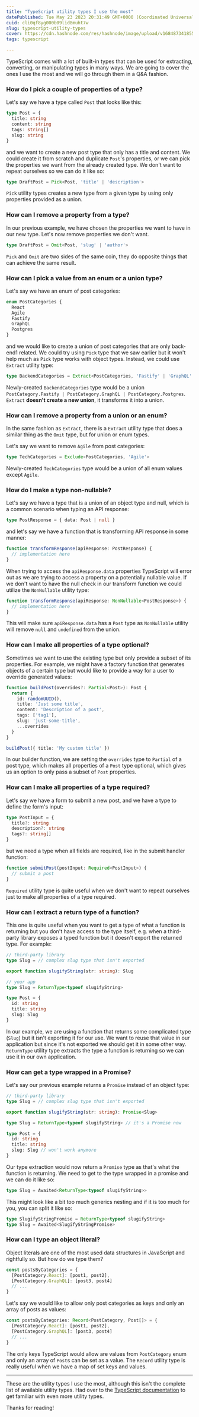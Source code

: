 ```yaml
---
title: "TypeScript utility types I use the most"
datePublished: Tue May 23 2023 20:31:49 GMT+0000 (Coordinated Universal Time)
cuid: cli0qf8yg000b09lid8muht7w
slug: typescript-utility-types
cover: https://cdn.hashnode.com/res/hashnode/image/upload/v1684873418555/33553783-9d3d-4290-bd61-2d31af17db3c.jpeg
tags: typescript

---
```


TypeScript comes with a lot of built-in types that can be used for extracting, converting, or manipulating types in many ways. We are going to cover the ones I use the most and we will go through them in a Q&A fashion.

### How do I pick a couple of properties of a type?

Let's say we have a type called `Post` that looks like this:

```typescript
type Post = {
  title: string
  content: string
  tags: string[]
  slug: string
}
```

and we want to create a new post type that only has a title and content. We could create it from scratch and duplicate `Post`'s properties, or we can pick the properties we want from the already created type. We don't want to repeat ourselves so we can do it like so:

```typescript
type DraftPost = Pick<Post, 'title' | 'description'>
```

`Pick` utility types creates a new type from a given type by using only properties provided as a union.

### How can I remove a property from a type?

In our previous example, we have chosen the properties we want to have in our new type. Let's now remove properties we don't want.

```typescript
type DraftPost = Omit<Post, 'slug' | 'author'>
```

`Pick` and `Omit` are two sides of the same coin, they do opposite things that can achieve the same result.

### How can I pick a value from an enum or a union type?

Let's say we have an enum of post categories:

```typescript
enum PostCategories {
  React
  Agile
  Fastify
  GraphQL
  Postgres
}
```

and we would like to create a union of post categories that are only back-end1 related. We could try using `Pick` type that we saw earlier but it won't help much as `Pick` type works with object types. Instead, we could use `Extract` utility type:

```typescript
type BackendCategories = Extract<PostCategories, 'Fastify' | 'GraphQL' | 'Postgres'>
```

Newly-created `BackendCategories` type would be a union `PostCategory.Fastify | PostCategory.GraphQL | PostCategory.Postgres`. `Extract` **doesn't create a new union**, it transforms it into a union.

### How can I remove a property from a union or an enum?

In the same fashion as `Extract`, there is a `Extract` utility type that does a similar thing as the `Omit` type, but for union or enum types.

Let's say we want to remove `Agile` from post categories:

```typescript
type TechCategories = Exclude<PostCategories, 'Agile'>
```

Newly-created `TechCategories` type would be a union of all enum values except `Agile`.

### How do I make a type non-nullable?

Let's say we have a type that is a union of an object type and null, which is a common scenario when typing an API response:

```typescript
type PostResponse = { data: Post | null }
```

and let's say we have a function that is transforming API response in some manner:

```typescript
function transformResponse(apiResponse: PostResponse) {
  // implementation here
}
```

When trying to access the `apiResponse.data` properties TypeScript will error out as we are trying to access a property on a potentially nullable value. If we don't want to have the null check in our transform function we could utilize the `NonNullable` utility type:

```typescript
function transformResponse(apiResponse: NonNullable<PostResponse>) {
  // implementation here
}
```

This will make sure `apiResponse.data` has a `Post` type as `NonNullable` utility will remove `null` and `undefined` from the union.

### How can I make all properties of a type optional?

Sometimes we want to use the existing type but only provide a subset of its properties. For example, we might have a factory function that generates objects of a certain type but would like to provide a way for a user to override generated values:

```typescript
function buildPost(overrides?: Partial<Post>): Post {
  return {
    id: randomUUID(),
    title: 'Just some title',
    content: 'Description of a post',
    tags: ['tag1'],
    slug: 'just-some-title',
    ...overrides
  }
}

buildPost({ title: 'My custom title' })
```

In our builder function, we are setting the `overrides` type to `Partial` of a post type, which makes all properties of a `Post` type optional, which gives us an option to only pass a subset of `Post` properties.

### How can I make all properties of a type required?

Let's say we have a form to submit a new post, and we have a type to define the form's input:

```typescript
type PostInput = {
  title?: string
  description?: string
  tags?: string[]
}
```

but we need a type when all fields are required, like in the submit handler function:

```typescript
function submitPost(postInput: Required<PostInput>) {
  // submit a post
}
```

`Required` utility type is quite useful when we don't want to repeat ourselves just to make all properties of a type required.

### How can I extract a return type of a function?

This one is quite useful when you want to get a type of what a function is returning but you don't have access to the type itself, e.g. when a third-party library exposes a typed function but it doesn't export the returned type. For example:

```typescript
// third-party library
type Slug = // complex slug type that isn't exported

export function slugifyString(str: string): Slug

// your app
type Slug = ReturnType<typeof slugifyString>

type Post = {
  id: string
  title: string
  slug: Slug
}
```

In our example, we are using a function that returns some complicated type (`Slug`) but it isn't exporting it for our use. We want to reuse that value in our application but since it's not exported we should get it in some other way. `ReturnType` utility type extracts the type a function is returning so we can use it in our own application.

### How can get a type wrapped in a Promise?

Let's say our previous example returns a `Promise` instead of an object type:

```typescript
// third-party library
type Slug = // complex slug type that isn't exported

export function slugifyString(str: string): Promise<Slug>

type Slug = ReturnType<typeof slugifyString> // it's a Promise now

type Post = {
  id: string
  title: string
  slug: Slug // won't work anymore
}
```

Our type extraction would now return a `Promise` type as that's what the function is returning. We need to get to the type wrapped in a promise and we can do it like so:

```typescript
type Slug = Awaited<ReturnType<typeof slugifyString>>
```

This might look like a bit too much generics nesting and if it is too much for you, you can split it like so:

```typescript
type SlugifyStringPromise = ReturnType<typeof slugifyString>
type Slug = Awaited<SlugifyStringPromise>
```

### How can I type an object literal?

Object literals are one of the most used data structures in JavaScript and rightfully so. But how do we type them?

```typescript
const postsByCategories = {
  [PostCategory.React]: [post1, post2],
  [PostCategory.GraphQL]: [post3, post4]
  // ...
}
```

Let's say we would like to allow only post categories as keys and only an array of posts as values:

```typescript
const postsByCategories: Record<PostCategory, Post[]> = {
  [PostCategory.React]: [post1, post2],
  [PostCategory.GraphQL]: [post3, post4]
  // ...
}
```

The only keys TypeScript would allow are values from `PostCategory` enum and only an array of `Post`s can be set as a value. The `Record` utility type is really useful when we have a map of set keys and values.

---

These are the utility types I use the most, although this isn't the complete list of available utility types. Had over to the [TypeScript documentation](https://www.typescriptlang.org/docs/handbook/utility-types.html#handbook-content) to get familiar with even more utility types.

Thanks for reading!